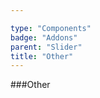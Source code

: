 ```yaml
---

type: "Components"
badge: "Addons"
parent: "Slider"
title: "Other"
---
```


###Other

<demo>
  <demovanilla src="vanilla/demos/slider/other">
  </demovanilla>
</demo>
